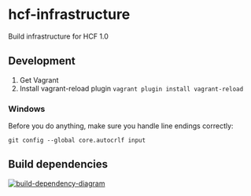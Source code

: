 # hcf-infrastructure

Build infrastructure for HCF 1.0

## Development

1. Get Vagrant
2. Install vagrant-reload plugin
`vagrant plugin install vagrant-reload`

### Windows

Before you do anything, make sure you handle line endings correctly:

`git config --global core.autocrlf input`

## Build dependencies

[![build-dependency-diagram](https://docs.google.com/drawings/d/130BRY-lElCWVEczOg4VtMGUSiGgJj8GBBw9Va5B-vLg/export/png)](https://docs.google.com/drawings/d/130BRY-lElCWVEczOg4VtMGUSiGgJj8GBBw9Va5B-vLg/edit?usp=sharing)
